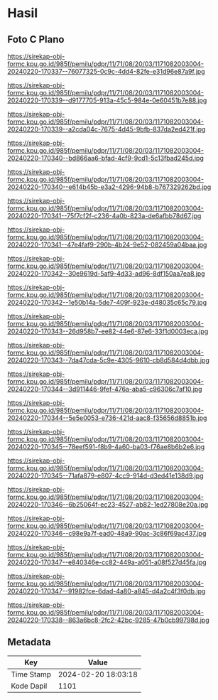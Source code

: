 # Hasil

## Foto C Plano

https://sirekap-obj-formc.kpu.go.id/985f/pemilu/pdpr/11/71/08/20/03/1171082003004-20240220-170337--76077325-0c9c-4dd4-82fe-e31d96e87a9f.jpg

https://sirekap-obj-formc.kpu.go.id/985f/pemilu/pdpr/11/71/08/20/03/1171082003004-20240220-170339--d9177705-913a-45c5-984e-0e60451b7e88.jpg

https://sirekap-obj-formc.kpu.go.id/985f/pemilu/pdpr/11/71/08/20/03/1171082003004-20240220-170339--a2cda04c-7675-4d45-9bfb-837da2ed421f.jpg

https://sirekap-obj-formc.kpu.go.id/985f/pemilu/pdpr/11/71/08/20/03/1171082003004-20240220-170340--bd866aa6-bfad-4cf9-9cd1-5c13fbad245d.jpg

https://sirekap-obj-formc.kpu.go.id/985f/pemilu/pdpr/11/71/08/20/03/1171082003004-20240220-170340--e614b45b-e3a2-4296-94b8-b767329262bd.jpg

https://sirekap-obj-formc.kpu.go.id/985f/pemilu/pdpr/11/71/08/20/03/1171082003004-20240220-170341--75f7cf2f-c236-4a0b-823a-de6afbb78d67.jpg

https://sirekap-obj-formc.kpu.go.id/985f/pemilu/pdpr/11/71/08/20/03/1171082003004-20240220-170341--47e4faf9-290b-4b24-9e52-082459a04baa.jpg

https://sirekap-obj-formc.kpu.go.id/985f/pemilu/pdpr/11/71/08/20/03/1171082003004-20240220-170342--30e9619d-5af9-4d33-ad96-8df150aa7ea8.jpg

https://sirekap-obj-formc.kpu.go.id/985f/pemilu/pdpr/11/71/08/20/03/1171082003004-20240220-170342--1e50b14a-5de7-409f-923e-d48035c65c79.jpg

https://sirekap-obj-formc.kpu.go.id/985f/pemilu/pdpr/11/71/08/20/03/1171082003004-20240220-170343--26d958b7-ee82-44e6-87e6-33f1d0003eca.jpg

https://sirekap-obj-formc.kpu.go.id/985f/pemilu/pdpr/11/71/08/20/03/1171082003004-20240220-170343--7da47cda-5c9e-4305-9610-cb8d584d4dbb.jpg

https://sirekap-obj-formc.kpu.go.id/985f/pemilu/pdpr/11/71/08/20/03/1171082003004-20240220-170344--3d911446-9fef-476a-aba5-c96306c7af10.jpg

https://sirekap-obj-formc.kpu.go.id/985f/pemilu/pdpr/11/71/08/20/03/1171082003004-20240220-170344--5e5e0053-e736-421d-aac8-f35656d8851b.jpg

https://sirekap-obj-formc.kpu.go.id/985f/pemilu/pdpr/11/71/08/20/03/1171082003004-20240220-170345--78eef591-f8b9-4a60-ba03-f76ae8b6b2e6.jpg

https://sirekap-obj-formc.kpu.go.id/985f/pemilu/pdpr/11/71/08/20/03/1171082003004-20240220-170345--71afa879-e807-4cc9-914d-d3ed41e138d9.jpg

https://sirekap-obj-formc.kpu.go.id/985f/pemilu/pdpr/11/71/08/20/03/1171082003004-20240220-170346--6b25064f-ec23-4527-ab82-1ed27808e20a.jpg

https://sirekap-obj-formc.kpu.go.id/985f/pemilu/pdpr/11/71/08/20/03/1171082003004-20240220-170346--c98e9a7f-ead0-48a9-90ac-3c86f69ac437.jpg

https://sirekap-obj-formc.kpu.go.id/985f/pemilu/pdpr/11/71/08/20/03/1171082003004-20240220-170347--e840346e-cc82-449a-a051-a08f527d45fa.jpg

https://sirekap-obj-formc.kpu.go.id/985f/pemilu/pdpr/11/71/08/20/03/1171082003004-20240220-170347--91982fce-6dad-4a80-a845-d4a2c4f3f0db.jpg

https://sirekap-obj-formc.kpu.go.id/985f/pemilu/pdpr/11/71/08/20/03/1171082003004-20240220-170338--863a6bc8-2fc2-42bc-9285-47b0cb99798d.jpg


## Metadata

| Key        | Value               |
| ---------- | ------------------- |
| Time Stamp | 2024-02-20 18:03:18 |
| Kode Dapil | 1101                |



